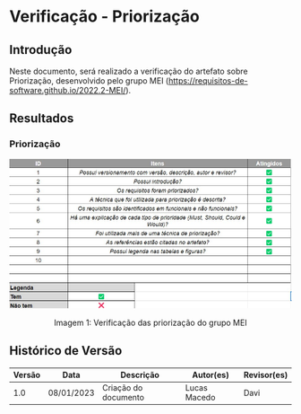 # Verificação - Priorização

## Introdução

Neste documento, será realizado a verificação do artefato sobre Priorização, desenvolvido pelo grupo MEI (<https://requisitos-de-software.github.io/2022.2-MEI/>).

## Resultados

### Priorização

![imagem 1](../../elicitacao/imgs/ver_grupoMEI/priorizacao.jpg)

<div style="text-align: center">
<p>Imagem 1: Verificação das priorização do grupo MEI</p>
</div>

## Histórico de Versão

| Versão | Data       | Descrição                                                                              | Autor(es)        | Revisor(es)  |
| ------ | ---------- | -------------------------------------------------------------------------------------- | ---------------- | ------------ |
| 1.0  | 08/01/2023 | Criação do documento                                              | Lucas Macedo         | Davi |
